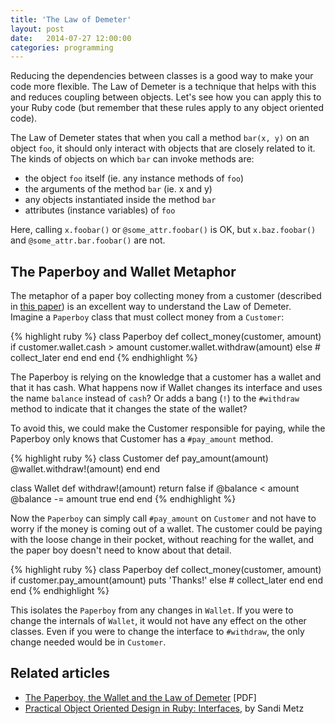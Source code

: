 ```yaml
---
title: 'The Law of Demeter'
layout: post
date:   2014-07-27 12:00:00
categories: programming
---
```


Reducing the dependencies between classes is a good way to make your code more flexible. The Law of Demeter is a technique that helps with this and reduces coupling between objects. Let's see how you can apply this to your Ruby code (but remember that these rules apply to any object oriented code).

The Law of Demeter states that when you call a method `bar(x, y)` on an object `foo`, it should only interact with objects that are closely related to it. The kinds of objects on which `bar` can invoke methods are: 

- the object `foo` itself (ie. any instance methods of `foo`)
- the arguments of the method `bar` (ie. x and y)
- any objects instantiated inside the method `bar`
- attributes (instance variables) of `foo`

Here, calling `x.foobar()` or `@some_attr.foobar()` is OK, but `x.baz.foobar()` and `@some_attr.bar.foobar()` are not.

## The Paperboy and Wallet Metaphor

The metaphor of a paper boy collecting money from a customer (described in [this paper](http://www.ccs.neu.edu/research/demeter/demeter-method/LawOfDemeter/paper-boy/demeter.pdf)) is an excellent way to understand the Law of Demeter. Imagine a `Paperboy` class that must collect money from a `Customer`:

{% highlight ruby %}
class Paperboy
  def collect_money(customer, amount)
    if customer.wallet.cash > amount
      customer.wallet.withdraw(amount)
    else
      # collect_later
    end
  end
end
{% endhighlight %}

The Paperboy is relying on the knowledge that a customer has a wallet and that it has cash. What happens now if Wallet changes its interface and uses the name `balance` instead of `cash`? Or adds a bang (`!`) to the `#withdraw` method to indicate that it changes the state of the wallet?

To avoid this, we could make the Customer responsible for paying, while the Paperboy only knows that Customer has a `#pay_amount` method.

{% highlight ruby %}
class Customer
  def pay_amount(amount)
    @wallet.withdraw!(amount)
  end
end

class Wallet
  def withdraw!(amount)
    return false if @balance < amount
    @balance -= amount
    true
  end
end
{% endhighlight %}

Now the `Paperboy` can simply call `#pay_amount` on `Customer` and not have to worry if the money is coming out of a wallet. The customer could be paying with the loose change in their pocket, without reaching for the wallet, and the paper boy doesn't need to know about that detail.

{% highlight ruby %}
class Paperboy
  def collect_money(customer, amount)
    if customer.pay_amount(amount)
      puts 'Thanks!'
    else
      # collect_later
    end
  end
end
{% endhighlight %}

This isolates the `Paperboy` from any changes in `Wallet`. If you were to change the internals of `Wallet`, it would not have any effect on the other classes. Even if you were to change the interface to `#withdraw`, the only change needed would be in `Customer`.

## Related articles

- [The Paperboy, the Wallet and the Law of Demeter](http://www.ccs.neu.edu/research/demeter/demeter-method/LawOfDemeter/paper-boy/demeter.pdf) [PDF]
- [Practical Object Oriented Design in Ruby: Interfaces](http://www.informit.com/articles/article.aspx?p=1834700&seqNum=6), by Sandi Metz
